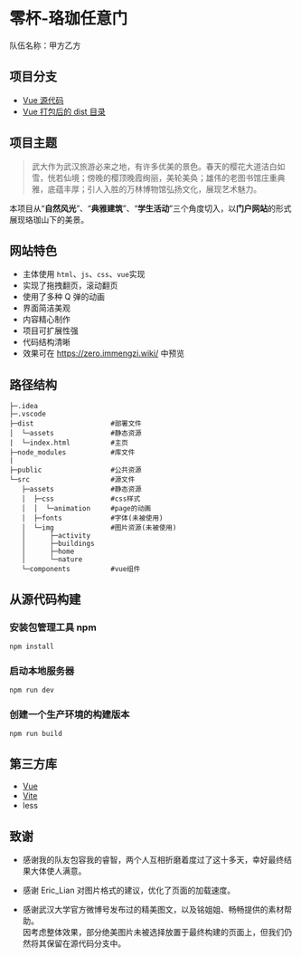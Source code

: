 # 零杯-珞珈任意门

队伍名称：甲方乙方

## 项目分支

- [Vue 源代码](https://github.com/immengzi/zero_2022/tree/source)
- [Vue 打包后的 dist 目录](https://github.com/immengzi/zero_2022)

## 项目主题

> 武大作为武汉旅游必来之地，有许多优美的景色。春天的樱花大道洁白如雪，恍若仙境；傍晚的樱顶晚霞绚丽，美轮美奂；雄伟的老图书馆庄重典雅，底蕴丰厚；引人入胜的万林博物馆弘扬文化，展现艺术魅力。

本项目从“**自然风光**”、“**典雅建筑**”、“**学生活动**”三个角度切入，以**门户网站**的形式展现珞珈山下的美景。

## 网站特色
- 主体使用 `html`、`js`、`css`、`vue`实现
- 实现了拖拽翻页，滚动翻页
- 使用了多种 Q 弹的动画
- 界面简洁美观
- 内容精心制作
- 项目可扩展性强
- 代码结构清晰
- 效果可在 https://zero.immengzi.wiki/ 中预览


## 路径结构
 ```
├─.idea
├─.vscode
├─dist                   #部署文件
│  └─assets              #静态资源
|  └─index.html          #主页
├─node_modules           #库文件
|
├─public                 #公共资源
└─src                    #源文件
    ├─assets              #静态资源
    │  ├─css              #css样式
    │  │  └─animation     #page的动画
    │  ├─fonts            #字体(未被使用)
    │  └─img              #图片资源(未被使用)
    │      ├─activity
    │      ├─buildings
    │      ├─home
    │      └─nature
    └─components          #vue组件
 ```



 ## 从源代码构建

 ### 安装包管理工具 npm
 ```
 npm install
 ```

 ### 启动本地服务器
 ```
 npm run dev
 ```

 ### 创建一个生产环境的构建版本
 ```
 npm run build
 ```


## 第三方库

- [Vue](https://vuejs.org/)
- [Vite](https://cn.vitejs.dev/)
- less

## 致谢

- 感谢我的队友包容我的睿智，两个人互相折磨着度过了这十多天，幸好最终结果大体使人满意。

- 感谢 Eric_Lian 对图片格式的建议，优化了页面的加载速度。

- 感谢武汉大学官方微博号发布过的精美图文，以及铭姐姐、畅畅提供的素材帮助。  
  因考虑整体效果，部分绝美图片未被选择放置于最终构建的页面上，但我们仍然将其保留在源代码分支中。
